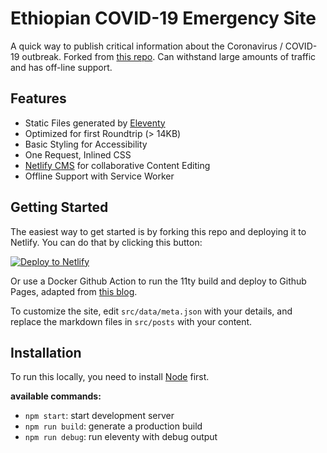 # Ethiopian COVID-19 Emergency Site

A quick way to publish critical information about the Coronavirus / COVID-19 outbreak. Forked from [this repo](https://github.com/maxboeck/emergency-site). Can withstand large amounts of traffic and has off-line support.

## Features

* Static Files generated by [Eleventy](https://11ty.dev)
* Optimized for first Roundtrip (> 14KB)
* Basic Styling for Accessibility
* One Request, Inlined CSS
* [Netlify CMS](https://www.netlifycms.org/) for collaborative Content Editing
* Offline Support with Service Worker

## Getting Started

The easiest way to get started is by forking this repo and deploying it to Netlify. You can do that by clicking this button:  

[![Deploy to Netlify](https://www.netlify.com/img/deploy/button.svg)](https://app.netlify.com/start/deploy?repository=https://github.com/babraham123/emergency-site) 

Or use a Docker Github Action to run the 11ty build and deploy to Github Pages, adapted from [this blog](https://iamdanielmarino.com/posts/deploying-my-eleventy-site-to-github-pages/).

To customize the site, edit `src/data/meta.json` with your details, and replace the markdown files in `src/posts` with your content.

## Installation

To run this locally, you need to install [Node](https://nodejs.org/en/) first.

**available commands:**

* `npm start`: start development server
* `npm run build`: generate a production build
* `npm run debug`: run eleventy with debug output
